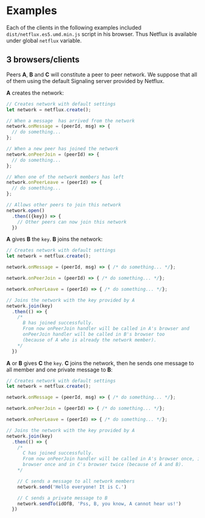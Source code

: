 # Examples
Each of the clients in the following examples included `dist/netflux.es5.umd.min.js` script in his browser. Thus Netflux is available under global `netflux` variable.

## 3 browsers/clients
Peers **A**, **B** and **C** will constitute a peer to peer network. We suppose that all of them using the default Signaling server provided by Netflux.

**A** creates the network:

```javascript
// Creates network with default settings
let network = netflux.create();

// When a message  has arrived from the network
network.onMessage = (peerId, msg) => {
  // do something...
};

// When a new peer has joined the network
network.onPeerJoin = (peerId) => {
  // do something...
};

// When one of the network members has left
network.onPeerLeave = (peerId) => {
  // do something...
};

// Allows other peers to join this network
network.open()
  .then(({key}) => {
    // Other peers can now join this network
  })
```

**A** gives **B** the `key`. **B** joins the network:
```javascript
// Creates network with default settings
let network = netflux.create();

network.onMessage = (peerId, msg) => { /* do something... */};

network.onPeerJoin = (peerId) => { /* do something... */};

network.onPeerLeave = (peerId) => { /* do something... */};

// Joins the network with the key provided by A
network.join(key)
  .then(() => {
    /*
      B has joined successfully.
      From now onPeerJoin handler will be called in A's browser and
      onPeerJoin handler will be called in B's browser too
      (because of A who is already the network member).
    */
  })
```

**A** or **B** gives **C** the `key`. **C** joins the network, then he sends one message to all member and one private message to **B**:
```javascript
// Creates network with default settings
let network = netflux.create();

network.onMessage = (peerId, msg) => { /* do something... */};

network.onPeerJoin = (peerId) => { /* do something... */};

network.onPeerLeave = (peerId) => { /* do something... */};

// Joins the network with the key provided by A
network.join(key)
  .then(() => {
    /*
      C has joined successfully.
      From now onPeerJoin handler will be called in A's browser once, in B's
      browser once and in C's browser twice (because of A and B).
    */

    // C sends a message to all network members
    network.send('Hello everyone! It is C.')

    // C sends a private message to B
    network.sendTo(idOfB, 'Pss, B, you know, A cannot hear us!')
  })
```
